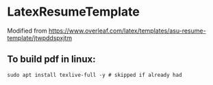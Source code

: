 # LatexResumeTemplate

Modified from https://www.overleaf.com/latex/templates/asu-resume-template/jtwpddspxjtm

## To build pdf in linux:

```
sudo apt install texlive-full -y # skipped if already had

